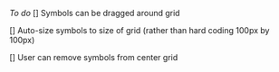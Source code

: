 *To do*
[] Symbols can be dragged around grid

[] Auto-size symbols to size of grid (rather than hard coding 100px by 100px)

[] User can remove symbols from center grid

